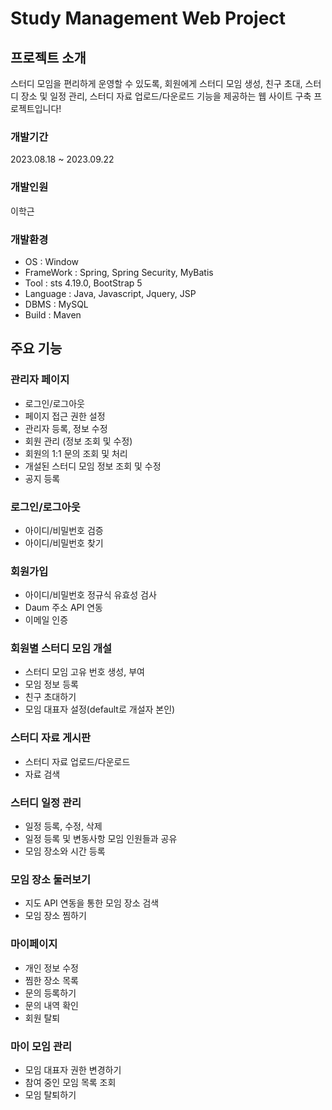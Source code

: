 # Study Management Web Project

## 프로젝트 소개
스터디 모임을 편리하게 운영할 수 있도록, 회원에게 스터디 모임 생성, 친구 초대, 스터디 장소 및 일정 관리, 스터디 자료 업로드/다운로드 기능을 제공하는
웹 사이트 구축 프로젝트입니다!

### 개발기간
2023.08.18 ~ 2023.09.22

### 개발인원
이학근
### 개발환경
- OS : Window
- FrameWork : Spring, Spring Security, MyBatis
- Tool : sts 4.19.0, BootStrap 5
- Language : Java, Javascript, Jquery, JSP
- DBMS : MySQL
- Build : Maven

## 주요 기능

### 관리자 페이지
- 로그인/로그아웃
- 페이지 접근 권한 설정 
- 관리자 등록, 정보 수정
- 회원 관리 (정보 조회 및 수정)
- 회원의 1:1 문의 조회 및 처리
- 개설된 스터디 모임 정보 조회 및 수정
- 공지 등록

### 로그인/로그아웃
- 아이디/비밀번호 검증
- 아이디/비밀번호 찾기

### 회원가입
- 아이디/비밀번호 정규식 유효성 검사
- Daum 주소 API 연동
- 이메일 인증

### 회원별 스터디 모임 개설
- 스터디 모임 고유 번호 생성, 부여
- 모임 정보 등록
- 친구 초대하기
- 모임 대표자 설정(default로 개설자 본인)

### 스터디 자료 게시판
- 스터디 자료 업로드/다운로드
- 자료 검색

### 스터디 일정 관리 
- 일정 등록, 수정, 삭제
- 일정 등록 및 변동사항 모임 인원들과 공유
- 모임 장소와 시간 등록

### 모임 장소 둘러보기
- 지도 API 연동을 통한 모임 장소 검색
- 모임 장소 찜하기

### 마이페이지 
- 개인 정보 수정
- 찜한 장소 목록
- 문의 등록하기
- 문의 내역 확인
- 회원 탈퇴

### 마이 모임 관리 
- 모임 대표자 권한 변경하기
- 참여 중인 모임 목록 조회
- 모임 탈퇴하기 

  
